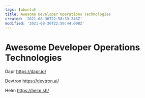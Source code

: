 ```yaml
---
tags: [ubuntu]
title: Awesome Developer Operations Technologies
created: '2021-08-30T22:58:39.246Z'
modified: '2021-08-30T22:59:44.098Z'
---
```


# Awesome Developer Operations Technologies


Dapr
https://dapr.io/

Devtron
https://devtron.ai/

Helm
https://helm.sh/


